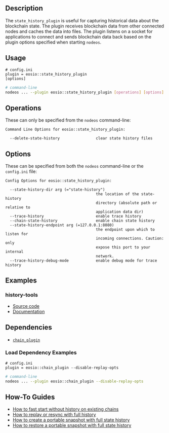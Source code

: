 ## Description

The `state_history_plugin` is useful for capturing historical data about the blockchain state. The plugin receives blockchain data from other connected nodes and caches the data into files. The plugin listens on a socket for applications to connect and sends blockchain data back based on the plugin options specified when starting `nodeos`.

## Usage

```console
# config.ini
plugin = eosio::state_history_plugin
[options]
```
```sh
# command-line
nodeos ... --plugin eosio::state_history_plugin [operations] [options]
```

## Operations

These can only be specified from the `nodeos` command-line:

```console
Command Line Options for eosio::state_history_plugin:

  --delete-state-history                clear state history files
```

## Options

These can be specified from both the `nodeos` command-line or the `config.ini` file:

```console
Config Options for eosio::state_history_plugin:

  --state-history-dir arg (="state-history")
                                        the location of the state-history 
                                        directory (absolute path or relative to
                                        application data dir)
  --trace-history                       enable trace history
  --chain-state-history                 enable chain state history
  --state-history-endpoint arg (=127.0.0.1:8080)
                                        the endpoint upon which to listen for 
                                        incoming connections. Caution: only 
                                        expose this port to your internal 
                                        network.
  --trace-history-debug-mode            enable debug mode for trace history
```

## Examples

### history-tools

  * [Source code](https://github.com/EOSIO/history-tools/)
  * [Documentation](https://eosio.github.io/history-tools/)

## Dependencies

* [`chain_plugin`](../chain_plugin/index.md)

### Load Dependency Examples

```console
# config.ini
plugin = eosio::chain_plugin --disable-replay-opts
```
```sh
# command-line
nodeos ... --plugin eosio::chain_plugin --disable-replay-opts
```

## How-To Guides

* [How to fast start without history on existing chains](10_how-to-fast-start-without-old-history.md)
* [How to replay or resync with full history](20_how-to-replay-or-resync-with-full-history.md)
* [How to create a portable snapshot with full state history](30_how-to-create-snapshot-with-full-history.md)
* [How to restore a portable snapshot with full state history](40_how-to-restore-snapshot-with-full-history.md)
